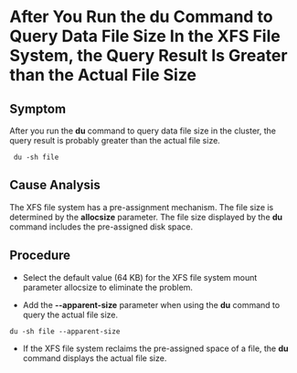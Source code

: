 # After You Run the du Command to Query Data File Size In the XFS File System, the Query Result Is Greater than the Actual File Size<a name="EN-US_TOPIC_0291615091"></a>

## Symptom<a name="section1585924603013"></a>

After you run the  **du**  command to query data file size in the cluster, the query result is probably greater than the actual file size.

```
 du -sh file
```

## Cause Analysis<a name="section1896295016309"></a>

The XFS file system has a pre-assignment mechanism. The file size is determined by the  **allocsize**  parameter. The file size displayed by the  **du**  command includes the pre-assigned disk space.

## Procedure<a name="section16959125763016"></a>

-   Select the default value \(64 KB\) for the XFS file system mount parameter allocsize to eliminate the problem.

-   Add the  **--apparent-size**  parameter when using the  **du**  command to query the actual file size.

```
du -sh file --apparent-size
```

-   If the XFS file system reclaims the pre-assigned space of a file, the  **du**  command displays the actual file size.

